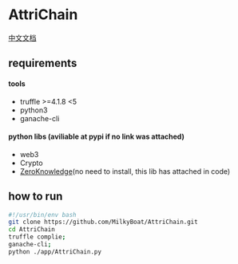 # AttriChain
[中文文档](README.cn.md)

## requirements
#### tools
* truffle >=4.1.8 <5
* python3
* ganache-cli

#### python libs (aviliable at pypi if no link was attached)
* web3
* Crypto
* [ZeroKnowledge](https://github.com/anudit/zkpython)(no need to install, this lib has attached in code)

## how to run
```bash
#!/usr/bin/env bash
git clone https://github.com/MilkyBoat/AttriChain.git
cd AttriChain
truffle complie;
ganache-cli;
python ./app/AttriChain.py
```
